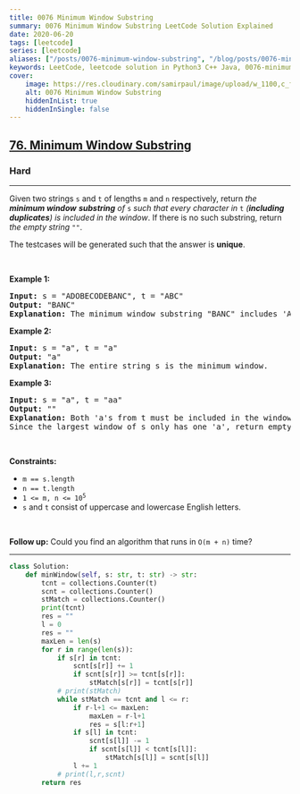 ```yaml
---
title: 0076 Minimum Window Substring
summary: 0076 Minimum Window Substring LeetCode Solution Explained
date: 2020-06-20
tags: [leetcode]
series: [leetcode]
aliases: ["/posts/0076-minimum-window-substring", "/blog/posts/0076-minimum-window-substring", "/0076-minimum-window-substring"]
keywords: LeetCode, leetcode solution in Python3 C++ Java, 0076-minimum-window-substring solution
cover:
    image: https://res.cloudinary.com/samirpaul/image/upload/w_1100,c_fit,co_rgb:FFFFFF,l_text:Arial_70_bold:0076 Minimum Window Substring/problem-solving.webp
    alt: 0076 Minimum Window Substring
    hiddenInList: true
    hiddenInSingle: false
---
```



<h2><a href="https://leetcode.com/problems/minimum-window-substring">76. Minimum Window Substring</a></h2><h3>Hard</h3><hr><p>Given two strings <code>s</code> and <code>t</code> of lengths <code>m</code> and <code>n</code> respectively, return <em>the <strong>minimum window</strong></em> <span data-keyword="substring-nonempty"><strong><em>substring</em></strong></span><em> of </em><code>s</code><em> such that every character in </em><code>t</code><em> (<strong>including duplicates</strong>) is included in the window</em>. If there is no such substring, return <em>the empty string </em><code>&quot;&quot;</code>.</p>

<p>The testcases will be generated such that the answer is <strong>unique</strong>.</p>

<p>&nbsp;</p>
<p><strong class="example">Example 1:</strong></p>

<pre>
<strong>Input:</strong> s = &quot;ADOBECODEBANC&quot;, t = &quot;ABC&quot;
<strong>Output:</strong> &quot;BANC&quot;
<strong>Explanation:</strong> The minimum window substring &quot;BANC&quot; includes &#39;A&#39;, &#39;B&#39;, and &#39;C&#39; from string t.
</pre>

<p><strong class="example">Example 2:</strong></p>

<pre>
<strong>Input:</strong> s = &quot;a&quot;, t = &quot;a&quot;
<strong>Output:</strong> &quot;a&quot;
<strong>Explanation:</strong> The entire string s is the minimum window.
</pre>

<p><strong class="example">Example 3:</strong></p>

<pre>
<strong>Input:</strong> s = &quot;a&quot;, t = &quot;aa&quot;
<strong>Output:</strong> &quot;&quot;
<strong>Explanation:</strong> Both &#39;a&#39;s from t must be included in the window.
Since the largest window of s only has one &#39;a&#39;, return empty string.
</pre>

<p>&nbsp;</p>
<p><strong>Constraints:</strong></p>

<ul>
	<li><code>m == s.length</code></li>
	<li><code>n == t.length</code></li>
	<li><code>1 &lt;= m, n &lt;= 10<sup>5</sup></code></li>
	<li><code>s</code> and <code>t</code> consist of uppercase and lowercase English letters.</li>
</ul>

<p>&nbsp;</p>
<p><strong>Follow up:</strong> Could you find an algorithm that runs in <code>O(m + n)</code> time?</p>


---




```python
class Solution:
    def minWindow(self, s: str, t: str) -> str:
        tcnt = collections.Counter(t)
        scnt = collections.Counter()
        stMatch = collections.Counter()
        print(tcnt)
        res = ""
        l = 0
        res = ""
        maxLen = len(s)
        for r in range(len(s)):
            if s[r] in tcnt:
                scnt[s[r]] += 1
                if scnt[s[r]] >= tcnt[s[r]]:
                    stMatch[s[r]] = tcnt[s[r]]
            # print(stMatch)
            while stMatch == tcnt and l <= r:
                if r-l+1 <= maxLen:
                    maxLen = r-l+1
                    res = s[l:r+1]
                if s[l] in tcnt: 
                    scnt[s[l]] -= 1
                    if scnt[s[l]] < tcnt[s[l]]:
                        stMatch[s[l]] = scnt[s[l]]
                l += 1
            # print(l,r,scnt)
        return res
```
